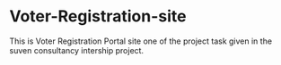 # Voter-Registration-site
This is Voter Registration Portal site one of the project task given in the suven consultancy intership project.

